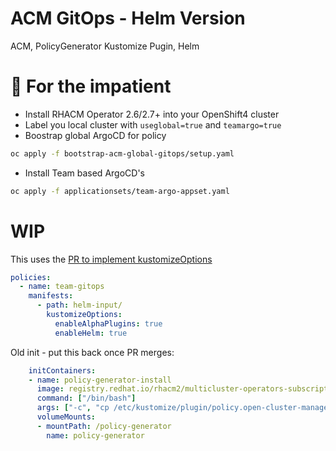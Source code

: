 # ACM GitOps - Helm Version

ACM, PolicyGenerator Kustomize Pugin, Helm

# 🤠 For the impatient

- Install RHACM Operator 2.6/2.7+ into your OpenShift4 cluster
- Label you local cluster with `useglobal=true` and `teamargo=true`
- Boostrap global ArgoCD for policy

```bash
oc apply -f bootstrap-acm-global-gitops/setup.yaml
```

- Install Team based ArgoCD's

```bash
oc apply -f applicationsets/team-argo-appset.yaml
```

# WIP

 This uses the [PR to implement kustomizeOptions](https://github.com/open-cluster-management-io/policy-generator-plugin/pull/109)

```yaml
policies:
  - name: team-gitops
    manifests:
      - path: helm-input/
        kustomizeOptions:
          enableAlphaPlugins: true
          enableHelm: true
```

Old init - put this back once PR merges:

```yaml
    initContainers:
    - name: policy-generator-install
      image: registry.redhat.io/rhacm2/multicluster-operators-subscription-rhel8:v2.7.0-57
      command: ["/bin/bash"]
      args: ["-c", "cp /etc/kustomize/plugin/policy.open-cluster-management.io/v1/policygenerator/PolicyGenerator /policy-generator/PolicyGenerator"]
      volumeMounts:
      - mountPath: /policy-generator
        name: policy-generator
```